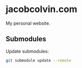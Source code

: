 # jacobcolvin.com

My personal website.

## Submodules

Update submodules:

```sh
git submodule update --remote
```
